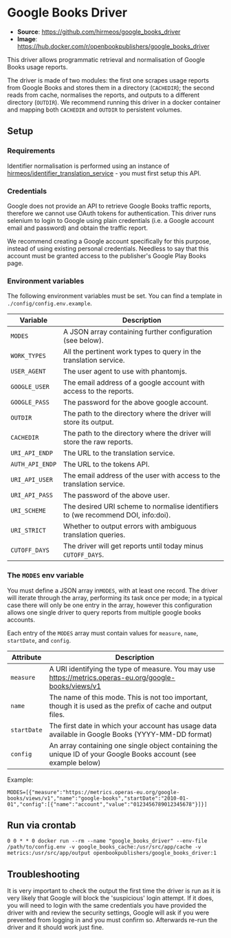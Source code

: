# Google Books Driver
- **Source**: https://github.com/hirmeos/google_books_driver
- **Image**: https://hub.docker.com/r/openbookpublishers/google_books_driver

This driver allows programmatic retrieval and normalisation of Google Books usage reports.

The driver is made of two modules: the first one scrapes usage reports from Google Books and stores them in a directory (`CACHEDIR`); the second reads from cache, normalises the reports, and outputs to a different directory (`OUTDIR`). We recommend running this driver in a docker container and mapping both `CACHEDIR` and `OUTDIR` to persistent volumes.

## Setup
### Requirements
Identifier normalisation is performed using an instance of [hirmeos/identifier_translation_service][1] - you must first setup this API.

### Credentials
Google does not provide an API to retrieve Google Books traffic reports, therefore we cannot use OAuth tokens for authentication. This driver runs selenium to login to Google using plain credentials (i.e. a Google account email and password) and obtain the traffic report.

We recommend creating a Google account specifically for this purpose, instead of using existing personal credentials. Needless to say that this account must be granted access to the publisher's Google Play Books page.

### Environment variables
The following environment variables must be set. You can find a template in `./config/config.env.example`.

| Variable        | Description                                                                      |
| --------------- | -------------------------------------------------------------------------------- |
| `MODES`         | A JSON array containing further configuration (see below).                       |
| `WORK_TYPES`    | All the pertinent work types to query in the translation service.                |
| `USER_AGENT`    | The user agent to use with phantomjs.                                            |
| `GOOGLE_USER`   | The email address of a google account with access to the reports.                |
| `GOOGLE_PASS`   | The password for the above google account.                                       |
| `OUTDIR`        | The path to the directory where the driver will store its output.                |
| `CACHEDIR`      | The path to the directory where the driver will store the raw reports.           |
| `URI_API_ENDP`  | The URL to the translation service.                                              |
| `AUTH_API_ENDP` | The URL to the tokens API.                                                       |
| `URI_API_USER`  | The email address of the user with access to the translation service.            |
| `URI_API_PASS`  | The password of the above user.                                                  |
| `URI_SCHEME`    | The desired URI scheme to normalise identifiers to (we recommend DOI, info:doi). |
| `URI_STRICT`    | Whether to output errors with ambiguous translation queries.                     |
| `CUTOFF_DAYS`   | The driver will get reports until today minus `CUTOFF_DAYS`.                     |


### The `MODES` env variable
You must define a JSON array in`MODES`, with at least one record. The driver will iterate through the array, performing its task once per mode; in a typical case there will only be one entry in the array, however this configuration allows one single driver to query reports from multiple google books accounts.

Each entry of the `MODES` array must contain values for `measure`, `name`, `startDate`, and `config`.

| Attribute   | Description                                                                                                     |
| ----------- | --------------------------------------------------------------------------------------------------------------- |
| `measure`   | A URI identifying the type of measure. You may use https://metrics.operas-eu.org/google-books/views/v1          |
| `name`      | The name of this mode. This is not too important, though it is used as the prefix of cache and output files.    |
| `startDate` | The first date in which your account has usage data available in Google Books (YYYY-MM-DD format)               |
| `config`    | An array containing one single object containing the unique ID of your Google Books account (see example below) |

Example:
```
MODES=[{"measure":"https://metrics.operas-eu.org/google-books/views/v1","name":"google-books","startDate":"2010-01-01","config":[{"name":"account","value":"0123456789012345678"}]}]
```

## Run via crontab
```
0 0 * * 0 docker run --rm --name "google_books_driver" --env-file /path/to/config.env -v google_books_cache:/usr/src/app/cache -v metrics:/usr/src/app/output openbookpublishers/google_books_driver:1
```

## Troubleshooting
It is very important to check the output the first time the driver is run as it is very likely that Google will block the 'suspicious' login attempt. If it does, you will need to login with the same credentials you have provided the driver with and review the security settings, Google will ask if you were prevented from logging in and you must confirm so. Afterwards re-run the driver and it should work just fine.

[1]: https://github.com/hirmeos/identifier_translation_service "Identifier Translation Service"
